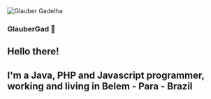 <img width="auto" src="https://github.com/glaubergad.png" alt="Glauber Gadelha">

### GlauberGad 👋

## Hello there!

## I'm a Java, PHP and Javascript programmer, working and living in Belem - Para - Brazil




